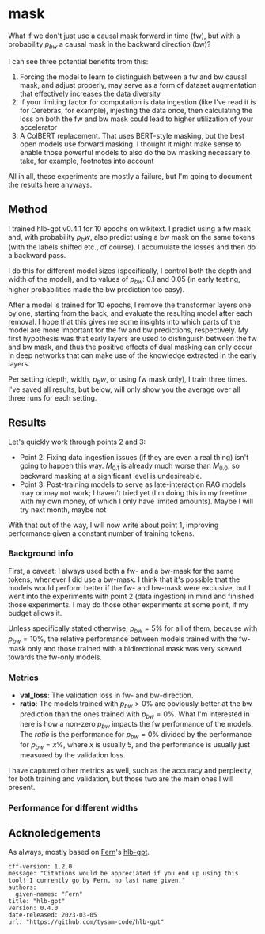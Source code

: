 # mask

What if we don't just use a causal mask forward in time (fw), but with a probability $p_{bw}$ a causal mask in the backward direction (bw)?

I can see three potential benefits from this:

1. Forcing the model to learn to distinguish between a fw and bw causal mask, and adjust properly, 
    may serve as a form of dataset augmentation that effectively increases the data diversity
2. If your limiting factor for computation is data ingestion (like I've read it is for Cerebras, for example),
    injesting the data once, then calculating the loss on both the fw and bw mask could lead to higher 
    utilization of your accelerator
3. A ColBERT replacement. That uses BERT-style masking, but the best open models use forward masking.
    I thought it might make sense to enable those powerful models to also do the bw masking necessary to take,
    for example, footnotes into account

All in all, these experiments are mostly a failure, but I'm going to document the results here anyways.


## Method

I trained hlb-gpt v0.4.1 for 10 epochs on wikitext. I predict using a fw mask and, with probability $p_bw$,
also predict using a bw mask on the same tokens (with the labels shifted etc., of course).
I accumulate the losses and then do a backward pass.

I do this for different model sizes (specifically, I control both the depth and width of the model),
and to values of $p_{bw}$: 0.1 and 0.05 (in early testing, higher probabilities made the bw prediction too easy).

After a model is trained for 10 epochs, I remove the transformer layers one by one, starting from the back,
and evaluate the resulting model after each removal. I hope that this gives me some insights into
which parts of the model are more important for the fw and bw predictions, respectively. 
My first hypothesis was that early layers are used to distinguish between the fw and bw mask,
and thus the positive effects of dual masking can only occur in deep networks
that can make use of the knowledge extracted in the early layers.

Per setting (depth, width, $p_bw$, or using fw mask only), I train three times.
I've saved all results, but below, will only show you the average over all three runs for each setting.

## Results

Let's quickly work through points 2 and 3:

- Point 2: Fixing data ingestion issues (if they are even a real thing) isn't going to happen this way.
    $M_{0.1}$ is already much worse than $M_{0.0}$, so backward masking at a significant level is undesireable.
- Point 3: Post-training models to serve as late-interaction RAG models may or may not work;
    I haven't tried yet (I'm doing this in my freetime with my own money, of which I only have limited amounts).
    Maybe I will try next month, maybe not

With that out of the way, I will now write about point 1, improving performance given a constant number of training tokens.

### Background info

First, a caveat: I always used both a fw- and a bw-mask for the same tokens, whenever I did use a bw-mask.
I think that it's possible that the models would perform better if the fw- and bw-mask were exclusive,
but I went into the experiments with point 2 (data ingestion) in mind and finished those experiments.
I may do those other experiments at some point, if my budget allows it.

Unless specifically stated otherwise, $p_{bw} = 5\%$ for all of them, because with $p_{bw} = 10\%$,
the relative performance between models trained with the fw-mask only and those trained with a bidirectional mask
was very skewed towards the fw-only models.

### Metrics

- **val_loss**: The validation loss in fw- and bw-direction.
- **ratio**: The models trained with $p_{bw} > 0\%$ are obviously better at the bw prediction
    than the ones trained with $p_{bw} = 0\%$.
    What I'm interested in here is how a non-zero $p_{bw}$ impacts the fw performance of the models.
    The *ratio* is the performance for $p_{bw} = 0\%$ divided by the performance for $p_{bw} = x\%$,
    where $x$ is usually $5$, and the performance is usually just measured by the validation loss.

I have captured other metrics as well, such as the accuracy and perplexity, for both training and validation,
but those two are the main ones I will present.

### Performance for different widths





## Acknoledgements

As always, mostly based on [Fern](https://github.com/tysam-code)'s [hlb-gpt](https://github.com/tysam-code/hlb-gpt).

```
cff-version: 1.2.0
message: "Citations would be appreciated if you end up using this tool! I currently go by Fern, no last name given."
authors:
  given-names: "Fern"
title: "hlb-gpt"
version: 0.4.0
date-released: 2023-03-05
url: "https://github.com/tysam-code/hlb-gpt"
```
